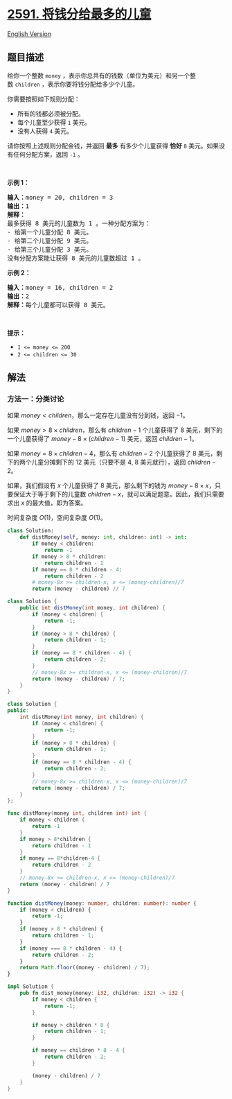 # [2591. 将钱分给最多的儿童](https://leetcode.cn/problems/distribute-money-to-maximum-children)

[English Version](/solution/2500-2599/2591.Distribute%20Money%20to%20Maximum%20Children/README_EN.md)

## 题目描述

<!-- 这里写题目描述 -->

<p>给你一个整数&nbsp;<code>money</code>&nbsp;，表示你总共有的钱数（单位为美元）和另一个整数&nbsp;<code>children</code>&nbsp;，表示你要将钱分配给多少个儿童。</p>

<p>你需要按照如下规则分配：</p>

<ul>
	<li>所有的钱都必须被分配。</li>
	<li>每个儿童至少获得&nbsp;<code>1</code>&nbsp;美元。</li>
	<li>没有人获得 <code>4</code>&nbsp;美元。</li>
</ul>

<p>请你按照上述规则分配金钱，并返回 <strong>最多</strong>&nbsp;有多少个儿童获得 <strong>恰好</strong><em>&nbsp;</em><code>8</code>&nbsp;美元。如果没有任何分配方案，返回&nbsp;<code>-1</code>&nbsp;。</p>

<p>&nbsp;</p>

<p><strong>示例 1：</strong></p>

<pre><b>输入：</b>money = 20, children = 3
<b>输出：</b>1
<b>解释：</b>
最多获得 8 美元的儿童数为 1 。一种分配方案为：
- 给第一个儿童分配 8 美元。
- 给第二个儿童分配 9 美元。
- 给第三个儿童分配 3 美元。
没有分配方案能让获得 8 美元的儿童数超过 1 。
</pre>

<p><strong>示例 2：</strong></p>

<pre><b>输入：</b>money = 16, children = 2
<b>输出：</b>2
<b>解释：</b>每个儿童都可以获得 8 美元。
</pre>

<p>&nbsp;</p>

<p><strong>提示：</strong></p>

<ul>
	<li><code>1 &lt;= money &lt;= 200</code></li>
	<li><code>2 &lt;= children &lt;= 30</code></li>
</ul>

## 解法

### 方法一：分类讨论

如果 $money \lt children$，那么一定存在儿童没有分到钱，返回 $-1$。

如果 $money \gt 8 \times children$，那么有 $children-1$ 个儿童获得了 $8$ 美元，剩下的一个儿童获得了 $money - 8 \times (children-1)$ 美元，返回 $children-1$。

如果 $money = 8 \times children - 4$，那么有 $children-2$ 个儿童获得了 $8$ 美元，剩下的两个儿童分摊剩下的 $12$ 美元（只要不是 $4$, $8$ 美元就行），返回 $children-2$。

如果，我们假设有 $x$ 个儿童获得了 $8$ 美元，那么剩下的钱为 $money- 8 \times x$，只要保证大于等于剩下的儿童数 $children-x$，就可以满足题意。因此，我们只需要求出 $x$ 的最大值，即为答案。

时间复杂度 $O(1)$，空间复杂度 $O(1)$。

<!-- tabs:start -->

```python
class Solution:
    def distMoney(self, money: int, children: int) -> int:
        if money < children:
            return -1
        if money > 8 * children:
            return children - 1
        if money == 8 * children - 4:
            return children - 2
        # money-8x >= children-x, x <= (money-children)/7
        return (money - children) // 7
```

```java
class Solution {
    public int distMoney(int money, int children) {
        if (money < children) {
            return -1;
        }
        if (money > 8 * children) {
            return children - 1;
        }
        if (money == 8 * children - 4) {
            return children - 2;
        }
        // money-8x >= children-x, x <= (money-children)/7
        return (money - children) / 7;
    }
}
```

```cpp
class Solution {
public:
    int distMoney(int money, int children) {
        if (money < children) {
            return -1;
        }
        if (money > 8 * children) {
            return children - 1;
        }
        if (money == 8 * children - 4) {
            return children - 2;
        }
        // money-8x >= children-x, x <= (money-children)/7
        return (money - children) / 7;
    }
};
```

```go
func distMoney(money int, children int) int {
	if money < children {
		return -1
	}
	if money > 8*children {
		return children - 1
	}
	if money == 8*children-4 {
		return children - 2
	}
	// money-8x >= children-x, x <= (money-children)/7
	return (money - children) / 7
}
```

```ts
function distMoney(money: number, children: number): number {
    if (money < children) {
        return -1;
    }
    if (money > 8 * children) {
        return children - 1;
    }
    if (money === 8 * children - 4) {
        return children - 2;
    }
    return Math.floor((money - children) / 7);
}
```

```rust
impl Solution {
    pub fn dist_money(money: i32, children: i32) -> i32 {
        if money < children {
            return -1;
        }

        if money > children * 8 {
            return children - 1;
        }

        if money == children * 8 - 4 {
            return children - 2;
        }

        (money - children) / 7
    }
}
```

<!-- tabs:end -->

<!-- end -->
